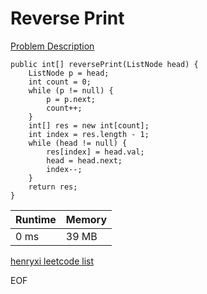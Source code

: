 # Reverse Print
[Problem Description](https://leetcode-cn.com/problems/cong-wei-dao-tou-da-yin-lian-biao-lcof/)

```
public int[] reversePrint(ListNode head) {
    ListNode p = head;
    int count = 0;
    while (p != null) {
        p = p.next;
        count++;
    }
    int[] res = new int[count];
    int index = res.length - 1;
    while (head != null) {
        res[index] = head.val;
        head = head.next;
        index--;
    }
    return res;
}
```

| Runtime       | Memory     | 
| :------------- | :---------- |
| 0 ms | 39 MB	   |


[henryxi leetcode list](http://www.henryxi.com/leetcode)

EOF